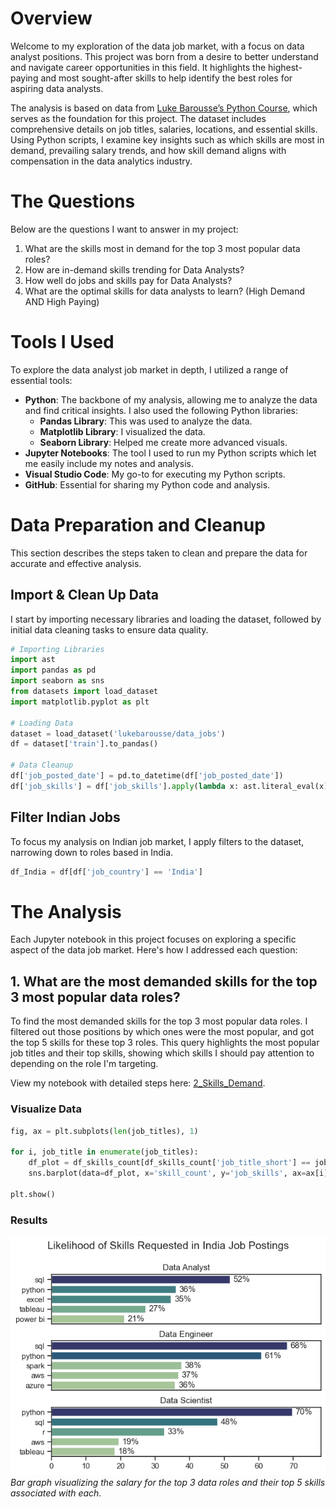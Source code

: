 # Overview
Welcome to my exploration of the data job market, with a focus on data analyst positions. This project was born from a desire to better understand and navigate career opportunities in this field. It highlights the highest-paying and most sought-after skills to help identify the best roles for aspiring data analysts.

The analysis is based on data from [Luke Barousse’s Python Course](https://youtu.be/wUSDVGivd-8?si=JTG_f3JyfPr6cyU-), which serves as the foundation for this project. The dataset includes comprehensive details on job titles, salaries, locations, and essential skills. Using Python scripts, I examine key insights such as which skills are most in demand, prevailing salary trends, and how skill demand aligns with compensation in the data analytics industry.

# The Questions
Below are the questions I want to answer in my project:

1. What are the skills most in demand for the top 3 most popular data roles?
2. How are in-demand skills trending for Data Analysts?
3. How well do jobs and skills pay for Data Analysts?
4. What are the optimal skills for data analysts to learn? (High Demand AND High Paying)
# Tools I Used
To explore the data analyst job market in depth, I utilized a range of essential tools:

- **Python**: The backbone of my analysis, allowing me to analyze the data and find critical insights. I also used
  the following Python libraries:
  - **Pandas Library**: This was used to analyze the data.
  - **Matplotlib Library**: I visualized the data.
  - **Seaborn Library**: Helped me create more advanced visuals.
- **Jupyter Notebooks**: The tool I used to run my Python scripts which let me easily include my notes and analysis.
- **Visual Studio Code**: My go-to for executing my Python scripts.
- **GitHub**: Essential for sharing my Python code and analysis.

# Data Preparation and Cleanup
This section describes the steps taken to clean and prepare the data for accurate and effective analysis.

## Import & Clean Up Data
I start by importing necessary libraries and loading the dataset, followed by initial data cleaning tasks to ensure data quality.
```python
# Importing Libraries
import ast
import pandas as pd
import seaborn as sns
from datasets import load_dataset
import matplotlib.pyplot as plt  

# Loading Data
dataset = load_dataset('lukebarousse/data_jobs')
df = dataset['train'].to_pandas()

# Data Cleanup
df['job_posted_date'] = pd.to_datetime(df['job_posted_date'])
df['job_skills'] = df['job_skills'].apply(lambda x: ast.literal_eval(x) if pd.notna(x) else x)
```
## Filter Indian Jobs
To focus my analysis on Indian job market, I apply filters to the dataset, narrowing down to roles based in India.
```python
df_India = df[df['job_country'] == 'India']
```
# The Analysis
Each Jupyter notebook in this project focuses on exploring a specific aspect of the data job market. Here's how I addressed each question:
## 1. What are the most demanded skills for the top 3 most popular data roles?
To find the most demanded skills for the top 3 most popular data roles. I filtered out those positions by which ones were the most popular, and got the top 5 skills for these top 3 roles. This query highlights the most popular job titles and their top skills, showing which skills I should pay attention to depending on the role I'm targeting.

View my notebook with detailed steps here: [2_Skills_Demand](https://github.com/PolinaKlochko/Python_project/blob/main/2_Skills_Demand.ipynb).

### Visualize Data
```python
fig, ax = plt.subplots(len(job_titles), 1)

for i, job_title in enumerate(job_titles):
    df_plot = df_skills_count[df_skills_count['job_title_short'] == job_title].head(5)[::-1]
    sns.barplot(data=df_plot, x='skill_count', y='job_skills', ax=ax[i], hue='skill_count', palette='crest')

plt.show()
```
### Results
![](https://github.com/PolinaKlochko/Python_project/blob/main/images/Likelihood%20of%20Skills%20Requested%20in%20Indian%20Job%20Postings.png)
*Bar graph visualizing the salary for the top 3 data roles and their top 5 skills associated with each.*
